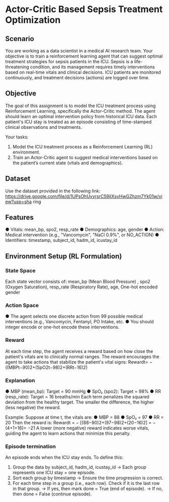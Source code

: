 # Actor-Critic Based Sepsis Treatment Optimization

## Scenario

You are working as a data scientist in a medical AI research team. Your objective
is to train a reinforcement learning agent that can suggest optimal treatment strategies for
sepsis patients in the ICU. Sepsis is a life-threatening condition, and its management
requires timely interventions based on real-time vitals and clinical decisions. ICU patients
are monitored continuously, and treatment decisions (actions) are logged over time.

## Objective

The goal of this assignment is to model the ICU treatment process using Reinforcement
Learning, specifically the Actor-Critic method. The agent should learn an optimal
intervention policy from historical ICU data. Each patient's ICU stay is treated as an episode
consisting of time-stamped clinical observations and treatments.

Your tasks:
1. Model the ICU treatment process as a Reinforcement Learning (RL) environment.
2. Train an Actor-Critic agent to suggest medical interventions based on the patient’s
current state (vitals and demographics).

## Dataset

Use the dataset provided in the following link:
https://drive.google.com/file/d/1UPsOhUvyrsrC59ilXsvHwGZhzm7Yk01w/view?usp=sha
ring

## Features

● Vitals: mean_bp, spo2, resp_rate
● Demographics: age, gender
● Action: Medical intervention (e.g., "Vancomycin", "NaCl 0.9%", or NO_ACTION)
● Identifiers: timestamp, subject_id, hadm_id, icustay_id

## Environment Setup (RL Formulation)

### State Space

Each state vector consists of:
mean_bp (Mean Blood Pressure) , spo2 (Oxygen Saturation),
resp_rate (Respiratory Rate), age, One-hot encoded gender

### Action Space

● The agent selects one discrete action from 99 possible medical interventions (e.g.,
Vancomycin, Fentanyl, PO Intake, etc.
● You should integer encode or one-hot encode these interventions.

### Reward

At each time step, the agent receives a reward based on how close the patient's vitals are to
clinically normal ranges. The reward encourages the agent to take actions that stabilize the
patient's vital signs:
Rewardt= − ((MBPt−90)2+(SpO2t−98)2+(RRt−16)2)

### Explanation

● MBP (mean_bp): Target = 90 mmHg
● SpO₂ (spo2): Target = 98%
● RR (resp_rate): Target = 16 breaths/min
Each term penalizes the squared deviation from the healthy target. The smaller the
difference, the higher (less negative) the reward.

Example:
Suppose at time t, the vitals are:
● MBP = 88
● SpO₂ = 97
● RR = 20
Then the reward is:
Rewardt = − [(88−90)2+(97−98)2+(20−16)2] = − (4+1+16)= −21
A lower (more negative) reward indicates worse vitals, guiding the agent to learn actions
that minimize this penalty.

### Episode termination

An episode ends when the ICU stay ends. To define this:
1. Group the data by subject_id, hadm_id, icustay_id
→ Each group represents one ICU stay = one episode.
2. Sort each group by timestamp
→ Ensure the time progression is correct.
3. For each time step in a group (i.e., each row). Check if it is the last row in
that group.
→ If yes, then mark done = True (end of episode).
→ If no, then done = False (continue episode).
